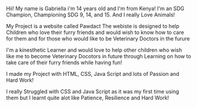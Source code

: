 Hii! My name is Gabriella i'm 14 years old and I'm from Kenya!
I'm an SDG Champion, Championing SDG 9, 14, and 15. And I really Love Animals!

My Project is a website called Pawdact The webiste is designed to help Children who love their
furry friends and would wish to know how to care for them and for those who would like to be Veterinary Doctors in the furure

I'm a kinesthetic Learner and would love to help other children who wish like me to become Veterinary Docotors in future through
Learning on how to take care of their furry friends while having fun!

I made my Project with HTML, CSS, Java Script and lots of Passion and Hard Work!

I really Struggled with CSS and Java Script as it was my first time using them but I learnt quite alot like Patience, Resilience and Hard Work!

